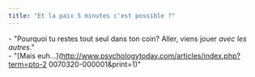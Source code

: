 ```yaml
---
title: "Et la paix 5 minutes c'est possible ?"
---
```


\- "Pourquoi tu restes tout seul dans ton coin? Aller, viens jouer _avec les
autres_."  
\- "[Mais euh...](http://www.psychologytoday.com/articles/index.php?term=pto-2
0070320-000001&print=1)"

